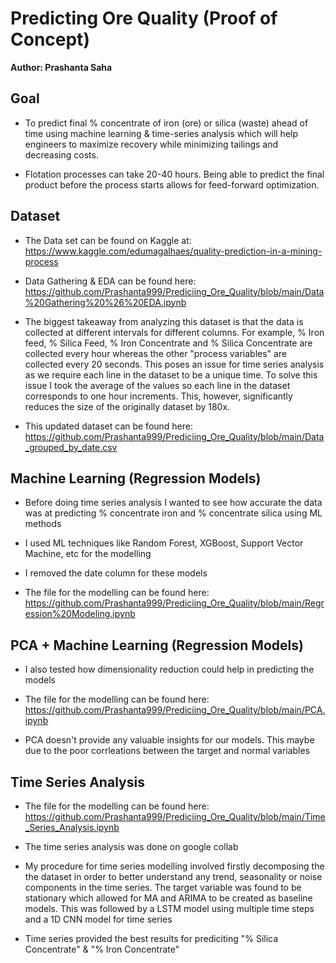 # Predicting Ore Quality (Proof of Concept)

**Author: Prashanta Saha**

## Goal

- To predict final % concentrate of iron (ore) or silica (waste) ahead of time using machine learning & time-series analysis which will help engineers to maximize recovery while minimizing tailings and decreasing costs. 

- Flotation processes can take 20-40 hours. Being able to predict the final product before the process starts allows for feed-forward optimization.

## Dataset

- The Data set can be found on Kaggle at:
https://www.kaggle.com/edumagalhaes/quality-prediction-in-a-mining-process

- Data Gathering & EDA can be found here: https://github.com/Prashanta999/Prediciing_Ore_Quality/blob/main/Data%20Gathering%20%26%20EDA.ipynb

- The biggest takeaway from analyzing this dataset is that the data is collected at different intervals for different columns. For example, % Iron feed, % Silica Feed, % Iron Concentrate and % Silica Concentrate are collected every hour whereas the other "process variables" are collected every 20 seconds. This poses an issue for time series analysis as we require each line in the dataset to be a unique time. To solve this issue I took the average of the values so each line in the dataset corresponds to one hour increments. This, however, significantly reduces the size of the originally dataset by 180x.

- This updated dataset can be found here: https://github.com/Prashanta999/Prediciing_Ore_Quality/blob/main/Data_grouped_by_date.csv

## Machine Learning (Regression Models)

- Before doing time series analysis I wanted to see how accurate the data was at predicting % concentrate iron and % concentrate silica using ML methods

- I used ML techniques like Random Forest, XGBoost, Support Vector Machine, etc for the modelling 

- I removed the date column for these models

- The file for the modelling can be found here: https://github.com/Prashanta999/Prediciing_Ore_Quality/blob/main/Regression%20Modeling.ipynb

## PCA + Machine Learning (Regression Models)

- I also tested how dimensionality reduction could help in predicting the models

- The file for the modelling can be found here: https://github.com/Prashanta999/Prediciing_Ore_Quality/blob/main/PCA.ipynb

- PCA doesn't provide any valuable insights for our models. This maybe due to the poor corrleations between the target and normal variables

## Time Series Analysis

- The file for the modelling can be found here: https://github.com/Prashanta999/Prediciing_Ore_Quality/blob/main/Time_Series_Analysis.ipynb

- The time series analysis was done on google collab

- My procedure for time series modelling involved firstly decomposing the the dataset in order to better understand any trend, seasonality or noise components in the time series. The target variable was found to be stationary which allowed for MA and ARIMA to be created as baseline models. This was followed by a LSTM model using multiple time steps and a 1D CNN model for time series

- Time series provided the best results for prediciting "% Silica Concentrate" & "% Iron Concentrate"

 


